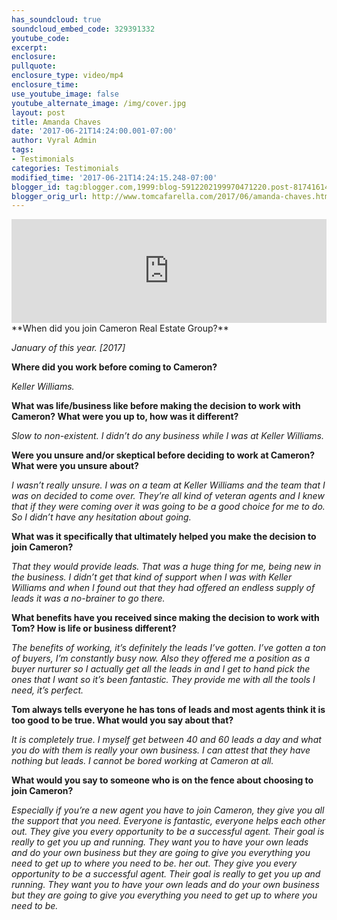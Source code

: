 ```yaml
---
has_soundcloud: true
soundcloud_embed_code: 329391332
youtube_code:
excerpt:
enclosure:
pullquote:
enclosure_type: video/mp4
enclosure_time:
use_youtube_image: false
youtube_alternate_image: /img/cover.jpg
layout: post
title: Amanda Chaves
date: '2017-06-21T14:24:00.001-07:00'
author: Vyral Admin
tags:
- Testimonials
categories: Testimonials
modified_time: '2017-06-21T14:24:15.248-07:00'
blogger_id: tag:blogger.com,1999:blog-5912202199970471220.post-817416148828221191
blogger_orig_url: http://www.tomcafarella.com/2017/06/amanda-chaves.html
---
```

<iframe width="100%" height="166" scrolling="no" frameborder="no" src="https://w.soundcloud.com/player/?url=https%3A//api.soundcloud.com/tracks/329391332&amp;color=ff5500"></iframe>
**When did you join Cameron Real Estate Group?**

*January of this year. [2017]*

**Where did you work before coming to Cameron?**

*Keller Williams.*

**What was life/business like before making the decision to work with Cameron? What were you up to, how was it different?**

*Slow to non-existent. I didn’t do any business while I was at Keller Williams.*

**Were you unsure and/or skeptical before deciding to work at Cameron? What were you unsure about?**

*I wasn’t really unsure. I was on a team at Keller Williams and the team that I was on decided to come over. They’re all kind of veteran agents and I knew that if they were coming over it was going to be a good choice for me to do. So I didn’t have any hesitation about going.*

**What was it specifically that ultimately helped you make the decision to join Cameron?**

*That they would provide leads. That was a huge thing for me, being new in the business. I didn’t get that kind of support when I was with Keller Williams and when I found out that they had offered an endless supply of leads it was a no-brainer to go there.*

**What benefits have you received since making the decision to work with Tom? How is life or business different?**

*The benefits of working, it’s definitely the leads I’ve gotten. I’ve gotten a ton of buyers, I’m constantly busy now. Also they offered me a position as a buyer nurturer so I actually get all the leads in and I get to hand pick the ones that I want so it’s been fantastic. They provide me with all the tools I need, it’s perfect.*

**Tom always tells everyone he has tons of leads and most agents think it is too good to be true. What would you say about that?**

*It is completely true. I myself get between 40 and 60 leads a day and what you do with them is really your own business. I can attest that they have nothing but leads. I cannot be bored working at Cameron at all.*

**What would you say to someone who is on the fence about choosing to join Cameron?**

*Especially if you’re a new agent you have to join Cameron, they give you all the support that you need. Everyone is fantastic, everyone helps each other out. They give you every opportunity to be a successful agent. Their goal is really to get you up and running. They want you to have your own leads and do your own business but they are going to give you everything you need to get up to where you need to be. her out. They give you every opportunity to be a successful agent. Their goal is really to get you up and running. They want you to have your own leads and do your own business but they are going to give you everything you need to get up to where you need to be.*
